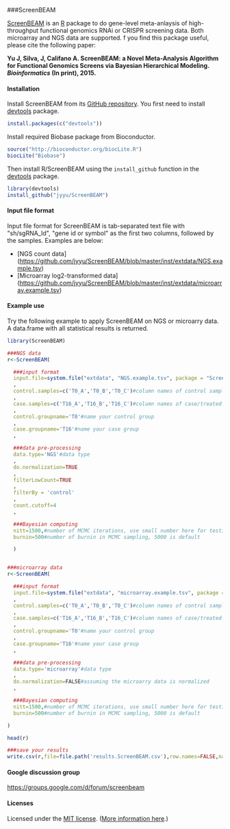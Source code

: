 ###ScreenBEAM

[ScreenBEAM](https://github.com/jyyu/ScreenBEAM) is an [R](http://www.r-project.org) package to do gene-level meta-anlaysis of high-throughput functional genomics RNAi or CRISPR screening data. Both microarray and NGS data are supported. f you find this package useful, please cite the following paper:

**Yu J, Silva, J, Califano A. ScreenBEAM: a Novel Meta-Analysis Algorithm for Functional Genomics Screens via Bayesian Hierarchical Modeling. _Bioinformatics_ (In print), 2015.**


#### Installation

Install ScreenBEAM from its
[GitHub repository](https://github.com/jyyu/ScreenBEAM). You first need to install [devtools](https://github.com/hadley/devtools) package.

```r
install.packages(c("devtools"))
```

Install required Biobase package from Bioconductor.
```r
source("http://bioconductor.org/biocLite.R")
biocLite("Biobase")
```

Then install R/ScreenBEAM using the `install_github` function in the
[devtools](https://github.com/hadley/devtools) package.

```r
library(devtools)
install_github("jyyu/ScreenBEAM")
```

#### Input file format

Input file format for ScreenBEAM is tab-separated text file with "sh/sgRNA_Id", "gene id or symbol" as the first two columns, followed by the samples. Examples are below:

- [NGS count data] (https://github.com/jyyu/ScreenBEAM/blob/master/inst/extdata/NGS.example.tsv)
- [Microarray log2-transformed data] (https://github.com/jyyu/ScreenBEAM/blob/master/inst/extdata/microarray.example.tsv)


#### Example use

Try the following example to apply ScreenBEAM on NGS or microarry data. A data.frame with all statistical results is returned.

```r
library(ScreenBEAM)

###NGS data
r<-ScreenBEAM(

  ###input format
  input.file=system.file("extdata", "NGS.example.tsv", package = "ScreenBEAM")#tab-separted file
  ,
  control.samples=c('T0_A','T0_B','T0_C')#column names of control samples
  ,
  case.samples=c('T16_A','T16_B','T16_C')#column names of case/treated samples
  ,
  control.groupname='T0'#name your control group
  ,
  case.groupname='T16'#name your case group
  ,

  ###data pre-processing
  data.type='NGS'#data type
  ,
  do.normalization=TRUE
  ,
  filterLowCount=TRUE
  ,
  filterBy = 'control'
  ,
  count.cutoff=4
  ,

  ###Bayesian computing
  nitt=1500,#number of MCMC iterations, use small number here for testing, please use larger number in real data, 15000 is default
  burnin=500#number of burnin in MCMC sampling, 5000 is default

  )


###microarray data
r<-ScreenBEAM(

  ###input format
  input.file=system.file("extdata", "microarray.example.tsv", package = "ScreenBEAM")#tab-separted file
  ,
  control.samples=c('T0_A','T0_B','T0_C')#column names of control samples
  ,
  case.samples=c('T16_A','T16_B','T16_C')#column names of case/treated samples
  ,
  control.groupname='T0'#name your control group
  ,
  case.groupname='T16'#name your case group
  ,

  ###data pre-processing
  data.type='microarray'#data type
  ,
  do.normalization=FALSE#assuming the microarry data is normalized
  ,

  ###Bayesian computing
  nitt=1500,#number of MCMC iterations, use small number here for testing, please use larger number in real data, 15000 is default
  burnin=500#number of burnin in MCMC sampling, 5000 is default

)

head(r)

###save your results
write.csv(r,file=file.path('results.ScreenBEAM.csv'),row.names=FALSE,na='')

```

#### Google discussion group

https://groups.google.com/d/forum/screenbeam


#### Licenses

Licensed under the [MIT license](LICENCE). ([More information here](http://en.wikipedia.org/wiki/MIT_License).)


